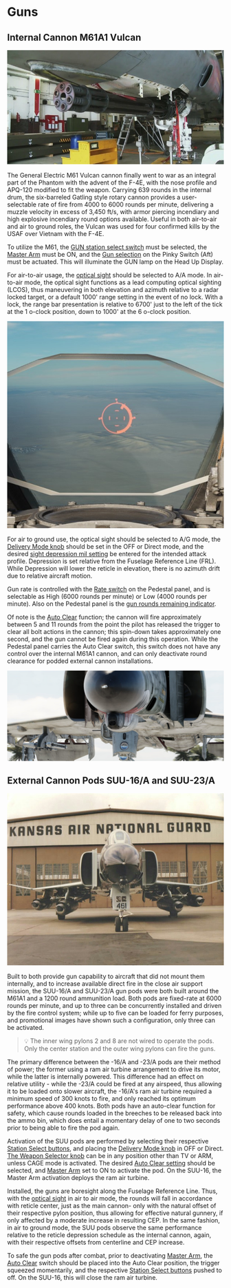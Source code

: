 # Guns

## Internal Cannon M61A1 Vulcan

![m61](../img/m61.jpg)

The General Electric M61 Vulcan cannon finally went to war as an integral part
of the Phantom with the advent of the F-4E, with the nose profile and APQ-120
modified to fit the weapon. Carrying 639 rounds in the internal drum, the
six-barreled Gatling style rotary cannon provides a user-selectable rate of fire
from 4000 to 6000 rounds per minute, delivering a muzzle velocity in excess of
3,450 ft/s, with armor piercing incendiary and high explosive incendiary round
options available. Useful in both air-to-air and air to ground roles, the Vulcan
was used for four confirmed kills by the USAF over Vietnam with the F-4E.

To utilize the M61,
the [GUN station select switch](../cockpit/pilot/weapon_management.md#station-select-buttons)
must be selected, the [Master Arm](../cockpit/pilot/weapon_management.md#master-arm-switch)
must be ON, and
the [Gun selection](../cockpit/pilot/weapon_management.md#head-up-display-indicators)
on the Pinky Switch (Aft) must be actuated. This will illuminate the GUN lamp on the Head Up
Display.

For air-to-air usage,
the [optical sight](../cockpit/pilot/dscg_controls.md#sight-mode-knob)
should be selected to A/A mode. In air-to-air mode, the optical sight functions as a lead computing
optical sighting (LCOS), thus maneuvering in both elevation and azimuth relative to a radar
locked target, or a default 1000' range setting in the event of no lock. With a
lock, the range bar presentation is relative to 6700' just to the left of the
tick at the 1 o-clock position, down to 1000' at the 6 o-clock position.

![radar_gun_lock](../img/radar_gun_lock.jpg)

For air to ground use,
the optical sight should be selected to A/G mode, the
[Delivery Mode knob](../cockpit/pilot/weapon_management.md#delivery-mode-knob)
should be set in the OFF or Direct mode, and the desired
[sight depression mil setting](../cockpit/pilot/dscg_controls.md#reticle-depression-knob)
be entered for the intended attack profile.
Depression is set relative from the Fuselage Reference Line (FRL). While
Depression will lower the reticle in elevation, there is no azimuth drift due to
relative aircraft motion.

Gun rate is controlled with
the [Rate switch](../cockpit/pilot/pedestal_group.md#rate-of-fire-switch)
on the Pedestal panel, and is
selectable as High (6000 rounds per minute) or Low (4000 rounds per minute).
Also on the Pedestal panel is
the [gun rounds remaining indicator](../cockpit/pilot/pedestal_group.md#rounds-remaining-indicator).

Of note is
the [Auto Clear](../cockpit/pilot/pedestal_group.md#auto-clear-switch)
function; the cannon will fire approximately between 5
and 11 rounds from the point the pilot has released the trigger to clear all
bolt actions in the cannon; this spin-down takes approximately one second, and
the gun cannot be fired again during this operation. While the Pedestal panel
carries the Auto Clear switch, this switch does not have any control over the
internal M61A1 cannon, and can only deactivate round clearance for podded
external cannon installations.

![ext_gun_door_open](../img/ext_f4_gun.jpg)

## External Cannon Pods SUU-16/A and SUU-23/A

![SUU pods](../img/suupods.jpg)

Built to both provide gun capability to aircraft that did not mount them
internally, and to increase available direct fire in the close air support
mission, the SUU-16/A and SUU-23/A gun pods were both built around the M61A1 and
a 1200 round ammunition load. Both pods are fixed-rate at 6000 rounds per
minute, and up to three can be concurrently installed and driven by the fire
control system; while up to five can be loaded for ferry purposes, and
promotional images have shown such a configuration, only three can be activated.

> 💡 The inner wing pylons 2 and 8 are not wired to operate the pods.
> Only the center station and the outer wing pylons can fire the guns.

The primary difference between the -16/A and -23/A pods are their method of
power; the former using a ram air turbine arrangement to drive its motor, while
the latter is internally powered. This difference had an effect on relative
utility - while the -23/A could be fired at any airspeed, thus allowing it to be
loaded onto slower aircraft, the -16/A's ram air turbine required a minimum
speed of 300 knots to fire, and only reached its optimum performance above 400
knots. Both pods have an auto-clear function for safety, which cause rounds
loaded in the breeches to be released back into the ammo bin, which does entail
a momentary delay of one to two seconds prior to being able to fire the pod
again.

Activation of the SUU pods are performed by selecting their respective [Station
Select buttons](../cockpit/pilot/weapon_management.md#station-select-buttons),
and placing the [Delivery Mode knob](../cockpit/pilot/weapon_management.md#delivery-mode-knob)
in OFF or
Direct. [The Weapon Selector knob](../cockpit/pilot/weapon_management.md#weapon-selector-knob)
can be in any position other than TV or ARM, unless CAGE mode is
activated. The desired [Auto Clear setting](../cockpit/pilot/pedestal_group.md#auto-clear-switch)
should be selected, and [Master Arm](../cockpit/pilot/weapon_management.md#master-arm-switch)
set to ON to activate the pod. On the SUU-16, the Master Arm activation deploys the
ram air turbine.

Installed, the guns are boresight along the Fuselage Reference Line. Thus,
with the [optical sight](../cockpit/pilot/dscg_controls.md#sight-mode-knob)
in air to air mode, the rounds will fall in accordance
with reticle center, just as the main cannon- only with the natural offset of
their respective pylon position, thus allowing for effective natural gunnery, if
only affected by a moderate increase in resulting CEP. In the same fashion, in
air to ground mode, the SUU pods observe the same performance relative to the
reticle depression schedule as the internal cannon, again, with their respective
offsets from centerline and CEP increase.

To safe the gun pods after combat, prior to deactivating [Master
Arm](../cockpit/pilot/weapon_management.md#master-arm-switch),
the [Auto Clear](../cockpit/pilot/pedestal_group.md#auto-clear-switch)
switch should be placed into the Auto Clear position, the trigger squeezed
momentarily, and the respective [Station
Select buttons](../cockpit/pilot/weapon_management.md#station-select-buttons)
pushed to off. On the SUU-16, this will close the ram air turbine.
